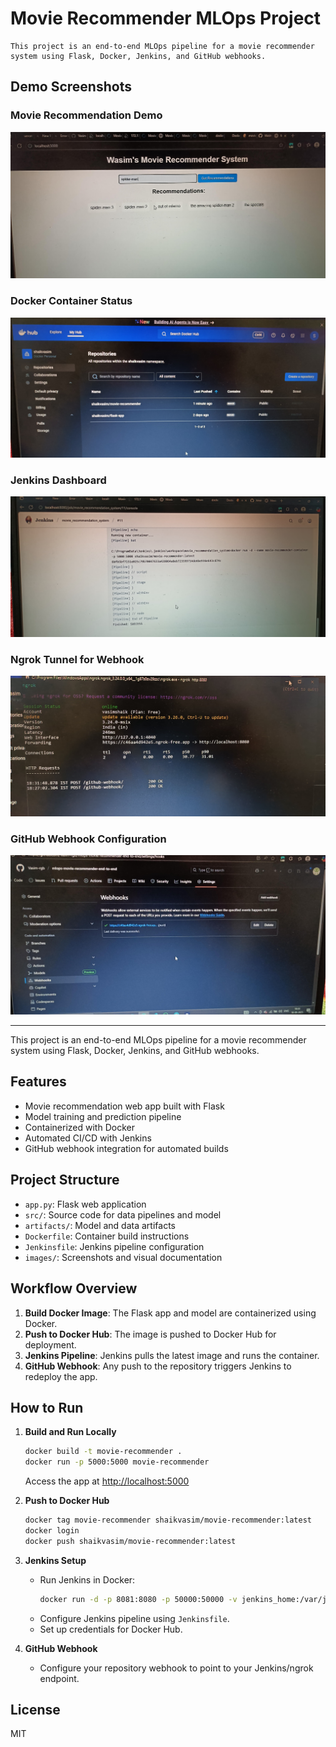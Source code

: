 # Movie Recommender MLOps Project
    This project is an end-to-end MLOps pipeline for a movie recommender system using Flask, Docker, Jenkins, and GitHub webhooks.
## Demo Screenshots

### Movie Recommendation Demo
![Movie Demo](images/moviedemo.jpg)

### Docker Container Status
![Docker PS](images/dockerpsh.jpg)

### Jenkins Dashboard
![Jenkins](images/jenkins.jpg)

### Ngrok Tunnel for Webhook
![Ngrok](images/ngrok.jpg)

### GitHub Webhook Configuration
![Webhook](images/webhook.jpg)

---

This project is an end-to-end MLOps pipeline for a movie recommender system using Flask, Docker, Jenkins, and GitHub webhooks.

## Features
- Movie recommendation web app built with Flask
- Model training and prediction pipeline
- Containerized with Docker
- Automated CI/CD with Jenkins
- GitHub webhook integration for automated builds

## Project Structure
- `app.py`: Flask web application
- `src/`: Source code for data pipelines and model
- `artifacts/`: Model and data artifacts
- `Dockerfile`: Container build instructions
- `Jenkinsfile`: Jenkins pipeline configuration
- `images/`: Screenshots and visual documentation

## Workflow Overview
1. **Build Docker Image**: The Flask app and model are containerized using Docker.
2. **Push to Docker Hub**: The image is pushed to Docker Hub for deployment.
3. **Jenkins Pipeline**: Jenkins pulls the latest image and runs the container.
4. **GitHub Webhook**: Any push to the repository triggers Jenkins to redeploy the app.

## How to Run

1. **Build and Run Locally**
   ```bash
   docker build -t movie-recommender .
   docker run -p 5000:5000 movie-recommender
   ```
   Access the app at [http://localhost:5000](http://localhost:5000)

2. **Push to Docker Hub**
   ```bash
   docker tag movie-recommender shaikvasim/movie-recommender:latest
   docker login
   docker push shaikvasim/movie-recommender:latest
   ```

3. **Jenkins Setup**
   - Run Jenkins in Docker:
     ```bash
     docker run -d -p 8081:8080 -p 50000:50000 -v jenkins_home:/var/jenkins_home jenkins/jenkins:lts
     ```
   - Configure Jenkins pipeline using `Jenkinsfile`.
   - Set up credentials for Docker Hub.

4. **GitHub Webhook**
   - Configure your repository webhook to point to your Jenkins/ngrok endpoint.

## License
MIT
